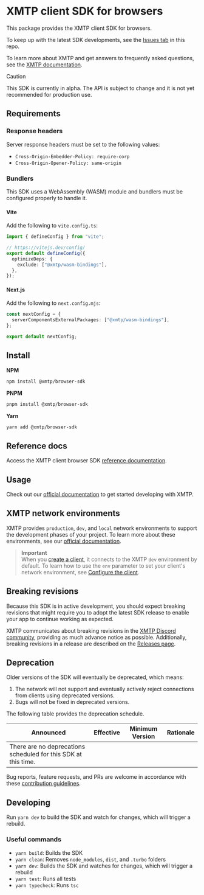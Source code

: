 # XMTP client SDK for browsers

This package provides the XMTP client SDK for browsers.

To keep up with the latest SDK developments, see the [Issues tab](https://github.com/xmtp/xmtp-js/issues) in this repo.

To learn more about XMTP and get answers to frequently asked questions, see the [XMTP documentation](https://xmtp.org/docs).

> [!CAUTION]
> This SDK is currently in alpha. The API is subject to change and it is not yet recommended for production use.

## Requirements

### Response headers

Server response headers must be set to the following values:

- `Cross-Origin-Embedder-Policy: require-corp`
- `Cross-Origin-Opener-Policy: same-origin`

### Bundlers

This SDK uses a WebAssembly (WASM) module and bundlers must be configured properly to handle it.

#### Vite

Add the following to `vite.config.ts`:

```typescript
import { defineConfig } from "vite";

// https://vitejs.dev/config/
export default defineConfig({
  optimizeDeps: {
    exclude: ["@xmtp/wasm-bindings"],
  },
});
```

#### Next.js

Add the following to `next.config.mjs`:

```typescript
const nextConfig = {
  serverComponentsExternalPackages: ["@xmtp/wasm-bindings"],
};

export default nextConfig;
```

## Install

**NPM**

```bash
npm install @xmtp/browser-sdk
```

**PNPM**

```bash
pnpm install @xmtp/browser-sdk
```

**Yarn**

```bash
yarn add @xmtp/browser-sdk
```

## Reference docs

Access the XMTP client browser SDK [reference documentation](TBD).

## Usage

Check out our [official documentation](https://xmtp.org/docs/build/get-started/overview) to get started developing with XMTP.

## XMTP network environments

XMTP provides `production`, `dev`, and `local` network environments to support the development phases of your project. To learn more about these environments, see our [official documentation](https://xmtp.org/docs/build/authentication#environments).

> **Important**  
> When you [create a client](https://xmtp.org/docs/build/authentication#create-a-client), it connects to the XMTP `dev` environment by default. To learn how to use the `env` parameter to set your client's network environment, see [Configure the client](https://xmtp.org/docs/build/authentication#configure-the-client).

## Breaking revisions

Because this SDK is in active development, you should expect breaking revisions that might require you to adopt the latest SDK release to enable your app to continue working as expected.

XMTP communicates about breaking revisions in the [XMTP Discord community](https://discord.gg/xmtp), providing as much advance notice as possible. Additionally, breaking revisions in a release are described on the [Releases page](https://github.com/xmtp/xmtp-js/releases).

## Deprecation

Older versions of the SDK will eventually be deprecated, which means:

1. The network will not support and eventually actively reject connections from clients using deprecated versions.
2. Bugs will not be fixed in deprecated versions.

The following table provides the deprecation schedule.

| Announced                                                      | Effective | Minimum Version | Rationale |
| -------------------------------------------------------------- | --------- | --------------- | --------- |
| There are no deprecations scheduled for this SDK at this time. |           |                 |           |

Bug reports, feature requests, and PRs are welcome in accordance with these [contribution guidelines](https://github.com/xmtp/xmtp-web/blob/main/CONTRIBUTING.md).

## Developing

Run `yarn dev` to build the SDK and watch for changes, which will trigger a rebuild.

### Useful commands

- `yarn build`: Builds the SDK
- `yarn clean`: Removes `node_modules`, `dist`, and `.turbo` folders
- `yarn dev`: Builds the SDK and watches for changes, which will trigger a rebuild
- `yarn test`: Runs all tests
- `yarn typecheck`: Runs `tsc`
